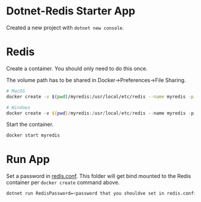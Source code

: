 # Dotnet-Redis Starter App

Created a new project with `dotnet new console`.

# Redis

Create a container. You should only need to do this once.

The volume path has to be shared in Docker->Preferences->File Sharing.

```bash
# MacOS
docker create -v $(pwd)/myredis:/usr/local/etc/redis --name myredis -p 6379:6379 redis redis-server /usr/local/etc/redis
```

```powershell
# Windows
docker create -v ${pwd}/myredis:/usr/local/etc/redis --name myredis -p 6379:6379 redis redis-server /usr/local/etc/redis
```


Start the container.

```bash
docker start myredis
```

# Run App

Set a password in [redis.conf](https://github.com/joeyguerra/dotnet-redis-starter/blob/cab9806b419b9305c106e90017176c1f79309d6e/redis-config/redis-sample.conf#L790). This folder will get bind mounted to the Redis container per `docker create` command above.

```bash
dotnet run RedisPassword=<password that you shouldve set in redis.conf>
```